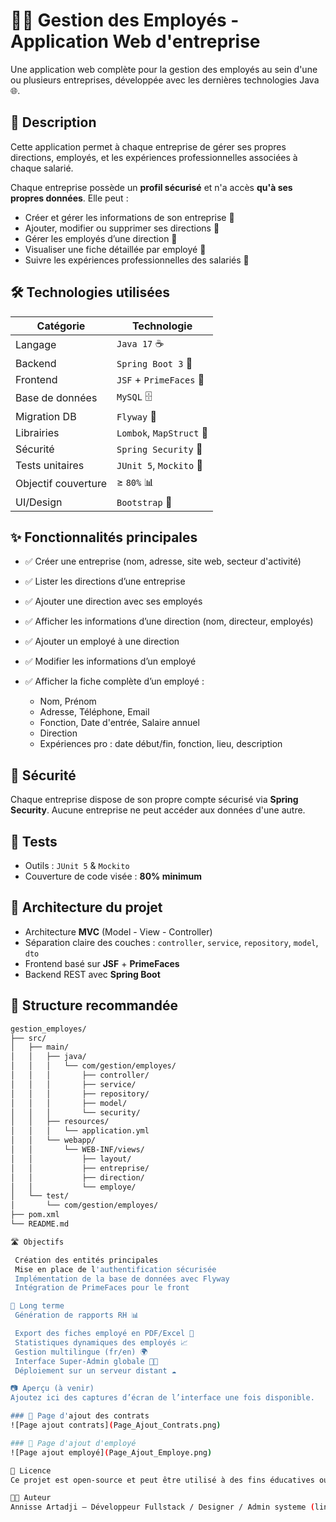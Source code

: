 # 🧑‍💼 Gestion des Employés - Application Web d'entreprise

Une application web complète pour la gestion des employés au sein d'une ou plusieurs entreprises, développée avec les dernières technologies Java 🌐.

## 📌 Description

Cette application permet à chaque entreprise de gérer ses propres directions, employés, et les expériences professionnelles associées à chaque salarié.

Chaque entreprise possède un **profil sécurisé** et n'a accès **qu'à ses propres données**. Elle peut :

- Créer et gérer les informations de son entreprise 🏢 
- Ajouter, modifier ou supprimer ses directions 📂 
- Gérer les employés d’une direction 👥
- Visualiser une fiche détaillée par employé 📄
- Suivre les expériences professionnelles des salariés 🧳

## 🛠️ Technologies utilisées

| Catégorie              | Technologie              |
|------------------------|--------------------------|
| Langage                | `Java 17` ☕             |
| Backend                | `Spring Boot 3` 🚀       |
| Frontend               | `JSF` + `PrimeFaces` 🎨  |
| Base de données        | `MySQL` 🗄️              |
| Migration DB           | `Flyway` 🔄             |
| Librairies             | `Lombok`, `MapStruct` 🧰 |
| Sécurité               | `Spring Security` 🔐     |
| Tests unitaires        | `JUnit 5`, `Mockito` 🧪   |
| Objectif couverture    | ≥ `80%` 📊               |
| UI/Design              | `Bootstrap` 💅           |

## ✨ Fonctionnalités principales

- ✅ Créer une entreprise (nom, adresse, site web, secteur d'activité)
- ✅ Lister les directions d’une entreprise
- ✅ Ajouter une direction avec ses employés  
- ✅ Afficher les informations d’une direction (nom, directeur, employés)
- ✅ Ajouter un employé à une direction
- ✅ Modifier les informations d’un employé
- ✅ Afficher la fiche complète d’un employé :
  
  - Nom, Prénom
  - Adresse, Téléphone, Email
  - Fonction, Date d'entrée, Salaire annuel
  - Direction
  - Expériences pro : date début/fin, fonction, lieu, description

## 🔐 Sécurité

Chaque entreprise dispose de son propre compte sécurisé via **Spring Security**. Aucune entreprise ne peut accéder aux données d'une autre.

## 🧪 Tests

- Outils : `JUnit 5` & `Mockito`
- Couverture de code visée : **80% minimum**

## 🧱 Architecture du projet

- Architecture **MVC** (Model - View - Controller)
- Séparation claire des couches : `controller`, `service`, `repository`, `model`, `dto`
- Frontend basé sur **JSF** + **PrimeFaces**
- Backend REST avec **Spring Boot**

## 📁 Structure recommandée

```bash
gestion_employes/
├── src/
│   ├── main/
│   │   ├── java/
│   │   │   └── com/gestion/employes/
│   │   │       ├── controller/
│   │   │       ├── service/
│   │   │       ├── repository/
│   │   │       ├── model/
│   │   │       └── security/
│   │   ├── resources/
│   │   │   └── application.yml
│   │   └── webapp/
│   │       └── WEB-INF/views/
│   │           ├── layout/
│   │           ├── entreprise/
│   │           ├── direction/
│   │           └── employe/
│   └── test/
│       └── com/gestion/employes/
├── pom.xml
└── README.md

🛣️ Objectifs

 Création des entités principales
 Mise en place de l'authentification sécurisée
 Implémentation de la base de données avec Flyway
 Intégration de PrimeFaces pour le front

🚀 Long terme
 Génération de rapports RH 📊

 Export des fiches employé en PDF/Excel 📄
 Statistiques dynamiques des employés 📈
 Gestion multilingue (fr/en) 🌍
 Interface Super-Admin globale 🧑‍💼
 Déploiement sur un serveur distant ☁️

📷 Aperçu (à venir)
Ajoutez ici des captures d’écran de l’interface une fois disponible.

### 📄 Page d'ajout des contrats
![Page ajout contrats](Page_Ajout_Contrats.png)

### 👤 Page d'ajout d'employé
![Page ajout employé](Page_Ajout_Employe.png)

📜 Licence
Ce projet est open-source et peut être utilisé à des fins éducatives ou professionnelles.

👨‍💻 Auteur
Annisse Artadji – Développeur Fullstack / Designer / Admin systeme (linux et windows)

